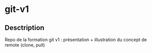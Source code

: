 # git-v1

## Desctription

Repo de la formation git v1 : présentation + illustration du concept de remote (clone, pull)

